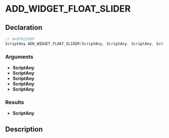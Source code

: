 # ADD_WIDGET_FLOAT_SLIDER

## Declaration
```cpp
// 0x6F9256DF
ScriptAny ADD_WIDGET_FLOAT_SLIDER(ScriptAny, ScriptAny, ScriptAny, ScriptAny, ScriptAny);
```

### Arguments
- **ScriptAny**
- **ScriptAny**
- **ScriptAny**
- **ScriptAny**
- **ScriptAny**

### Results
- **ScriptAny**

## Description
